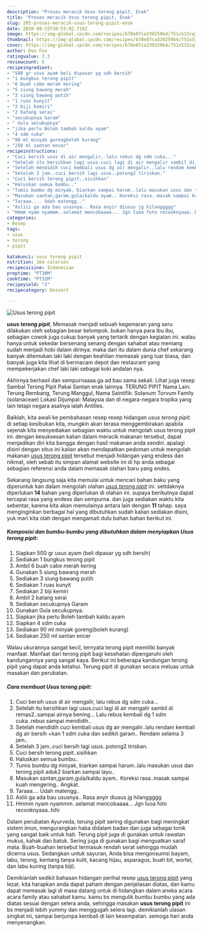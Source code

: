 ```yaml
---
description: "Proses meracik Usus terong pipit, Enak"
title: "Proses meracik Usus terong pipit, Enak"
slug: 205-proses-meracik-usus-terong-pipit-enak
date: 2020-08-15T10:53:02.716Z
image: https://img-global.cpcdn.com/recipes/b78e07ca339259b4/751x532cq70/usus-terong-pipit-foto-resep-utama.jpg
thumbnail: https://img-global.cpcdn.com/recipes/b78e07ca339259b4/751x532cq70/usus-terong-pipit-foto-resep-utama.jpg
cover: https://img-global.cpcdn.com/recipes/b78e07ca339259b4/751x532cq70/usus-terong-pipit-foto-resep-utama.jpg
author: Don Fox
ratingvalue: 3.3
reviewcount: 5
recipeingredient:
- "500 gr usus ayam beli dipasar yg sdh bersih"
- "1 bungkus terong pipit"
- "6 buah cabe merah kering"
- "5 siung bawang merah"
- "3 siung bawang putih"
- "1 ruas kunyit"
- "2 biji kemiri"
- "2 batang serai"
- "secukupnya Garam"
- " Gula secukupnya"
- "jika perlu Boleh tambah kaldu ayam"
- "4 sdm cuka"
- "90 ml minyak gorengboleh kurang"
- "250 ml santan encer"
recipeinstructions:
- "Cuci bersih usus di air mengalir, lalu rebus dg sdm cuka..."
- "Setelah itu bersihkan lagi usus.cuci lagi di air mengalir sambil di remas2..sampai airnya bening... Lalu rebus kembali dg 1 sdm cuka..rebus sampai mendidih.."
- "Setelah mendidih cuci kembali usus dg air mengalir..lalu rendam kembali dg air bersih +kan 1 sdm cuka dan sedikit garam.. Rendam selama 3 jam.."
- "Setelah 3 jam..cuci bersih lagi usus..potong2 tiriskan."
- "Cuci bersih terong pipit..sisihkan"
- "Haluskan semua bumbu.."
- "Tumis bumbu dg minyak, biarkan sampai harum..lalu masukan usus dan terong pipit aduk2 biarkan sampai layu.."
- "Masukan santan,garam,gula/kaldu ayam.. Koreksi rasa..masak sampai kuah mengering.. Angkat."
- "Taraaa.... Udah matengg.."
- "Asliii ga ada bau ususnya.. Rasa anyir diusus jg hilanggggg"
- "Hmmm nyam nyammm..selamat mencobaaaa... Jgn luoa foto recooknyaaa..hihi"
categories:
- Resep
tags:
- usus
- terong
- pipit

katakunci: usus terong pipit 
nutrition: 164 calories
recipecuisine: Indonesian
preptime: "PT30M"
cooktime: "PT32M"
recipeyield: "2"
recipecategory: Dessert

---
```



![Usus terong pipit](https://img-global.cpcdn.com/recipes/b78e07ca339259b4/751x532cq70/usus-terong-pipit-foto-resep-utama.jpg)

<b><i>usus terong pipit</i></b>, Memasak menjadi sebuah kegemaran yang seru dilakukan oleh sebagian besar kelompok. bukan hanya para ibu ibu, sebagian cowok juga cukup banyak yang tertarik dengan kegiatan ini. walau hanya untuk sekedar bersenang senang dengan sahabat atau memang sudah menjadi hobi dalam dirinya. maka dari itu dalam dunia chef sekarang banyak ditemukan laki laki dengan keahlian memasak yang luar biasa, dan banyak juga kita lihat di bermacam depot dan restaurant yang mempekerjakan chef laki laki sebagai koki andalan nya.

Akhirnya berhasil dan sempurnaaaa.ga ad bau sama sekali. Lihat juga resep Sambal Terong Pipit Pakai Santan enak lainnya. TERUNG PIPIT Nama Lain: Terung Rembang, Terung Manggul, Nama Saintifik: Solanum Torvum Family (solanaceae) Lokasi Dijumpai: Malaysia dan di negara-negara tropika yang lain tetapi negara asalnya ialah Antilles.

Baiklah, kita awali ke pembahasan resep resep hidangan <i>usus terong pipit</i>. di setiap kesibukan kita, mungkin akan terasa menggembirakan apabila sejenak kita menyediakan sebagian waktu untuk mengolah usus terong pipit ini. dengan kesuksesan kalian dalam meracik makanan tersebut, dapat menjadikan diri kita bangga dengan hasil makanan anda sendiri. apalagi disini dengan situs ini kalian akan mendapatkan pedoman untuk mengolah makanan <u>usus terong pipit</u> tersebut menjadi hidangan yang endess dan nikmat, oleh sebab itu simpan alamat website ini di hp anda sebagai sebagian referensi anda dalam memasak olahan baru yang endes.


Sekarang langsung saja kita memulai untuk mencari bahan baku yang diperuntuk kan dalam mengolah olahan <u><i>usus terong pipit</i></u> ini. setidaknya diperlukan <b>14</b> bahan yang diperlukan di olahan ini. supaya berikutnya dapat tercapai rasa yang endess dan sempurna. dan juga sediakan waktu kita sebentar, karena kita akan memulainya antara lain dengan <b>11</b> tahap. saya menginginkan berbagai hal yang dibutuhkan sudah kalian sediakan disini, yuk mari kita olah dengan mengamati dulu bahan bahan berikut ini.

<!--inarticleads1-->

##### Komposisi dan bumbu-bumbu yang dibutuhkan dalam menyiapkan Usus terong pipit:

1. Siapkan 500 gr usus ayam (beli dipasar yg sdh bersih)
1. Sediakan 1 bungkus terong pipit
1. Ambil 6 buah cabe merah kering
1. Gunakan 5 siung bawang merah
1. Sediakan 3 siung bawang putih
1. Sediakan 1 ruas kunyit
1. Sediakan 2 biji kemiri
1. Ambil 2 batang serai
1. Sediakan secukupnya Garam
1. Gunakan  Gula secukupnya.
1. Siapkan jika perlu Boleh tambah kaldu ayam
1. Siapkan 4 sdm cuka
1. Sediakan 90 ml minyak goreng(boleh kurang)
1. Sediakan 250 ml santan encer


Walau ukurannya sangat kecil, ternyata terong pipit memiliki banyak manfaat. Manfaat dari terong pipit bagi kesehatan dipengaruhi oleh kandungannya yang sangat kaya. Berikut ini beberapa kandungan terong pipit yang dapat anda ketahui. Terung pipit di gunakan secara meluas untuk masakan dan perubatan. 

<!--inarticleads2-->

##### Cara membuat Usus terong pipit:

1. Cuci bersih usus di air mengalir, lalu rebus dg sdm cuka...
1. Setelah itu bersihkan lagi usus.cuci lagi di air mengalir sambil di remas2..sampai airnya bening... Lalu rebus kembali dg 1 sdm cuka..rebus sampai mendidih..
1. Setelah mendidih cuci kembali usus dg air mengalir..lalu rendam kembali dg air bersih +kan 1 sdm cuka dan sedikit garam.. Rendam selama 3 jam..
1. Setelah 3 jam..cuci bersih lagi usus..potong2 tiriskan.
1. Cuci bersih terong pipit..sisihkan
1. Haluskan semua bumbu..
1. Tumis bumbu dg minyak, biarkan sampai harum..lalu masukan usus dan terong pipit aduk2 biarkan sampai layu..
1. Masukan santan,garam,gula/kaldu ayam.. Koreksi rasa..masak sampai kuah mengering.. Angkat.
1. Taraaa.... Udah matengg..
1. Asliii ga ada bau ususnya.. Rasa anyir diusus jg hilanggggg
1. Hmmm nyam nyammm..selamat mencobaaaa... Jgn luoa foto recooknyaaa..hihi


Dalam perubatan Ayurveda, terung pipit sering digunakan bagi meningkat sistem imun, mengurangkan haba didalam badan dan juga sebagai tonik yang sangat baik untuk hati. Terung pipit juga di gunakan untuk rawatan mukus, kahak dan batuk. Sering juga di gunakan bagi menguatkan saraf mata. Buah-buahan tersebut termasuk rendah serat sehingga mudah dicerna usus. Sedangkan untuk sayuran, Anda bisa mengonsumsi bayam, labu, terong, kentang tanpa kulit, kacang hijau, asparagus, buah bit, wortel, dan labu kuning (tanpa biji). 

Demikianlah sedikit bahasan hidangan perihal resep <u>usus terong pipit</u> yang lezat. kita harapkan anda dapat paham dengan penjelasan diatas, dan kamu dapat memasak lagi di masa datang untuk di hidangkan dalam aneka acara acara family atau sahabat kamu. kamu bs mengulik bumbu bumbu yang ada diatas sesuai dengan selera anda, sehingga masakan <b>usus terong pipit</b> ini bs menjadi lebih yummy dan menggugah selera lagi. demikianlah ulasan singkat ini, sampai berjumpa kembali di lain kesempatan. semoga hari anda menyenangkan.
